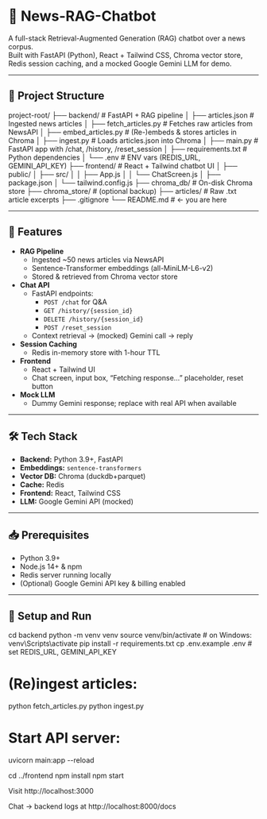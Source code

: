 # 📰 News-RAG-Chatbot

A full-stack Retrieval-Augmented Generation (RAG) chatbot over a news corpus.  
Built with FastAPI (Python), React + Tailwind CSS, Chroma vector store, Redis session caching, and a mocked Google Gemini LLM for demo.

---

## 📁 Project Structure

project-root/
├── backend/ # FastAPI + RAG pipeline
│ ├── articles.json # Ingested news articles
│ ├── fetch_articles.py # Fetches raw articles from NewsAPI
│ ├── embed_articles.py # (Re-)embeds & stores articles in Chroma
│ ├── ingest.py # Loads articles.json into Chroma
│ ├── main.py # FastAPI app with /chat, /history, /reset_session
│ ├── requirements.txt # Python dependencies
│ └── .env # ENV vars (REDIS_URL, GEMINI_API_KEY)
├── frontend/ # React + Tailwind chatbot UI
│ ├── public/
│ ├── src/
│ │ ├── App.js
│ │ └── ChatScreen.js
│ ├── package.json
│ └── tailwind.config.js
├── chroma_db/ # On-disk Chroma store
├── chroma_store/ # (optional backup)
├── articles/ # Raw .txt article excerpts
├── .gitignore
└── README.md # ← you are here


---

## 🚀 Features

- **RAG Pipeline**  
  - Ingested ~50 news articles via NewsAPI  
  - Sentence-Transformer embeddings (all-MiniLM-L6-v2)  
  - Stored & retrieved from Chroma vector store  
- **Chat API**  
  - FastAPI endpoints:  
    - `POST /chat` for Q&A  
    - `GET /history/{session_id}`  
    - `DELETE /history/{session_id}`  
    - `POST /reset_session`  
  - Context retrieval → (mocked) Gemini call → reply  
- **Session Caching**  
  - Redis in-memory store with 1-hour TTL  
- **Frontend**  
  - React + Tailwind UI  
  - Chat screen, input box, “Fetching response…” placeholder, reset button  
- **Mock LLM**  
  - Dummy Gemini response; replace with real API when available  

---

## 🛠️ Tech Stack

- **Backend:** Python 3.9+, FastAPI  
- **Embeddings:** `sentence-transformers`  
- **Vector DB:** Chroma (duckdb+parquet)  
- **Cache:** Redis  
- **Frontend:** React, Tailwind CSS  
- **LLM:** Google Gemini API (mocked)  

---

## 📥 Prerequisites

- Python 3.9+  
- Node.js 14+ & npm  
- Redis server running locally  
- (Optional) Google Gemini API key & billing enabled  

---

## 🔧 Setup and Run

cd backend
python -m venv venv
source venv/bin/activate        # on Windows: venv\Scripts\activate
pip install -r requirements.txt
cp .env.example .env            # set REDIS_URL, GEMINI_API_KEY
# (Re)ingest articles:
python fetch_articles.py
python ingest.py
# Start API server:
uvicorn main:app --reload

cd ../frontend
npm install
npm start

Visit http://localhost:3000

Chat → backend logs at http://localhost:8000/docs
